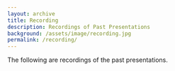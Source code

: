 ```yaml
---
layout: archive
title: Recording
description: Recordings of Past Presentations
background: /assets/image/recording.jpg
permalink: /recording/
---
```


The following are recordings of the past presentations.
